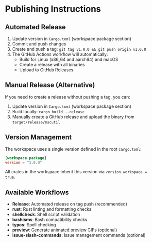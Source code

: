 # Publishing Instructions

## Automated Release

1. Update version in `Cargo.toml` (workspace package section)
2. Commit and push changes
3. Create and push a tag: `git tag v1.0.0 && git push origin v1.0.0`
4. The GitHub Actions workflow will automatically:
   - Build for Linux (x86_64 and aarch64) and macOS
   - Create a release with all binaries
   - Upload to GitHub Releases

## Manual Release (Alternative)

If you need to create a release without pushing a tag, you can:

1. Update version in `Cargo.toml` (workspace package section)
2. Build locally: `cargo build --release`
3. Manually create a GitHub release and upload the binary from `target/release/macutil`

## Version Management

The workspace uses a single version defined in the root `Cargo.toml`:

```toml
[workspace.package]
version = "1.0.0"
```

All crates in the workspace inherit this version via `version.workspace = true`.

## Available Workflows

- **Release**: Automated release on tag push (recommended)
- **rust**: Rust linting and formatting checks
- **shellcheck**: Shell script validation
- **bashisms**: Bash compatibility checks
- **typos**: Spell checking
- **preview**: Generate animated preview GIFs (optional)
- **issue-slash-commands**: Issue management commands (optional)
